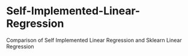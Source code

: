 # Self-Implemented-Linear-Regression
Comparison of Self Implemented Linear Regression and Sklearn Linear Regression
